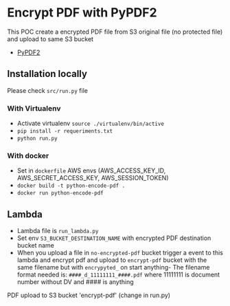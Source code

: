 # Encrypt PDF with PyPDF2

This POC create a encrypted PDF file from S3 original file (no protected file) and upload to same S3 bucket

- [PyPDF2](https://github.com/py-pdf/PyPDF2)

## Installation locally

Please check `src/run.py` file

### With Virtualenv

- Activate virtualenv `source ./virtualenv/bin/active`
- `pip install -r requeriments.txt`
- `python run.py`

### With docker

- Set in `dockerfile` AWS envs (AWS_ACCESS_KEY_ID, AWS_SECRET_ACCESS_KEY, AWS_SESSION_TOKEN)
- `docker build -t python-encode-pdf .`
- `docker run python-encode-pdf`

## Lambda

- Lambda file is `run_lambda.py`
- Set env `S3_BUCKET_DESTINATION_NAME` with encrypted PDF destination bucket name
- When you upload a file in `no-encrypted-pdf` bucket trigger a event to this lambda and encrypt pdf and upload to `encrypt-pdf` bucket with the same filename but with `encrypyted_` on start
  anything- The filename format needed is: `####_d_11111111_####.pdf` where 11111111 is document number without DV and #### is anything

PDF upload to S3 bucket 'encrypt-pdf' (change in run.py)
